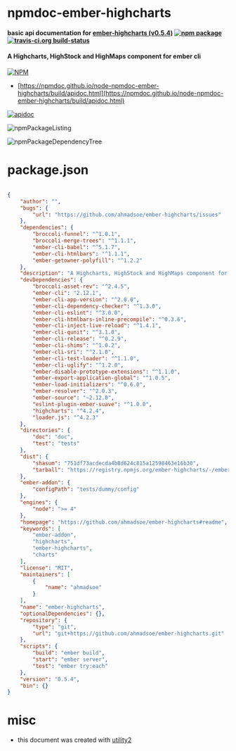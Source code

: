 # npmdoc-ember-highcharts

#### basic api documentation for  [ember-highcharts (v0.5.4)](https://github.com/ahmadsoe/ember-highcharts#readme)  [![npm package](https://img.shields.io/npm/v/npmdoc-ember-highcharts.svg?style=flat-square)](https://www.npmjs.org/package/npmdoc-ember-highcharts) [![travis-ci.org build-status](https://api.travis-ci.org/npmdoc/node-npmdoc-ember-highcharts.svg)](https://travis-ci.org/npmdoc/node-npmdoc-ember-highcharts)

#### A Highcharts, HighStock and HighMaps component for ember cli

[![NPM](https://nodei.co/npm/ember-highcharts.png?downloads=true&downloadRank=true&stars=true)](https://www.npmjs.com/package/ember-highcharts)

- [https://npmdoc.github.io/node-npmdoc-ember-highcharts/build/apidoc.html](https://npmdoc.github.io/node-npmdoc-ember-highcharts/build/apidoc.html)

[![apidoc](https://npmdoc.github.io/node-npmdoc-ember-highcharts/build/screenCapture.buildCi.browser.%252Ftmp%252Fbuild%252Fapidoc.html.png)](https://npmdoc.github.io/node-npmdoc-ember-highcharts/build/apidoc.html)

![npmPackageListing](https://npmdoc.github.io/node-npmdoc-ember-highcharts/build/screenCapture.npmPackageListing.svg)

![npmPackageDependencyTree](https://npmdoc.github.io/node-npmdoc-ember-highcharts/build/screenCapture.npmPackageDependencyTree.svg)



# package.json

```json

{
    "author": "",
    "bugs": {
        "url": "https://github.com/ahmadsoe/ember-highcharts/issues"
    },
    "dependencies": {
        "broccoli-funnel": "^1.0.1",
        "broccoli-merge-trees": "^1.1.1",
        "ember-cli-babel": "^5.1.7",
        "ember-cli-htmlbars": "^1.1.1",
        "ember-getowner-polyfill": "^1.2.2"
    },
    "description": "A Highcharts, HighStock and HighMaps component for ember cli",
    "devDependencies": {
        "broccoli-asset-rev": "^2.4.5",
        "ember-cli": "2.12.1",
        "ember-cli-app-version": "^2.0.0",
        "ember-cli-dependency-checker": "^1.3.0",
        "ember-cli-eslint": "^3.0.0",
        "ember-cli-htmlbars-inline-precompile": "^0.3.6",
        "ember-cli-inject-live-reload": "^1.4.1",
        "ember-cli-qunit": "^3.1.0",
        "ember-cli-release": "^0.2.9",
        "ember-cli-shims": "^1.0.2",
        "ember-cli-sri": "^2.1.0",
        "ember-cli-test-loader": "^1.1.0",
        "ember-cli-uglify": "^1.2.0",
        "ember-disable-prototype-extensions": "^1.1.0",
        "ember-export-application-global": "^1.0.5",
        "ember-load-initializers": "^0.6.0",
        "ember-resolver": "^2.0.3",
        "ember-source": "~2.12.0",
        "eslint-plugin-ember-suave": "^1.0.0",
        "highcharts": "^4.2.4",
        "loader.js": "^4.2.3"
    },
    "directories": {
        "doc": "doc",
        "test": "tests"
    },
    "dist": {
        "shasum": "751df73acdecda4b8d624c815a12598463e16b30",
        "tarball": "https://registry.npmjs.org/ember-highcharts/-/ember-highcharts-0.5.4.tgz"
    },
    "ember-addon": {
        "configPath": "tests/dummy/config"
    },
    "engines": {
        "node": ">= 4"
    },
    "homepage": "https://github.com/ahmadsoe/ember-highcharts#readme",
    "keywords": [
        "ember-addon",
        "highcharts",
        "ember-highcharts",
        "charts"
    ],
    "license": "MIT",
    "maintainers": [
        {
            "name": "ahmadsoe"
        }
    ],
    "name": "ember-highcharts",
    "optionalDependencies": {},
    "repository": {
        "type": "git",
        "url": "git+https://github.com/ahmadsoe/ember-highcharts.git"
    },
    "scripts": {
        "build": "ember build",
        "start": "ember server",
        "test": "ember try:each"
    },
    "version": "0.5.4",
    "bin": {}
}
```



# misc
- this document was created with [utility2](https://github.com/kaizhu256/node-utility2)
